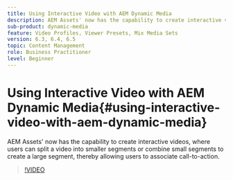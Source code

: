 ```yaml
---
title: Using Interactive Video with AEM Dynamic Media
description: AEM Assets' now has the capability to create interactive videos, where users can split a video into smaller segments or combine small segments to create a large segment, thereby allowing users to associate call-to-action.
sub-product: dynamic-media
feature: Video Profiles, Viewer Presets, Mix Media Sets
version: 6.3, 6.4, 6.5
topic: Content Management
role: Business Practitioner
level: Beginner
---
```


# Using Interactive Video with AEM Dynamic Media{#using-interactive-video-with-aem-dynamic-media}

AEM Assets' now has the capability to create interactive videos, where users can split a video into smaller segments or combine small segments to create a large segment, thereby allowing users to associate call-to-action.

>[!VIDEO](https://video.tv.adobe.com/v/16516/?quality=9&learn=on)
